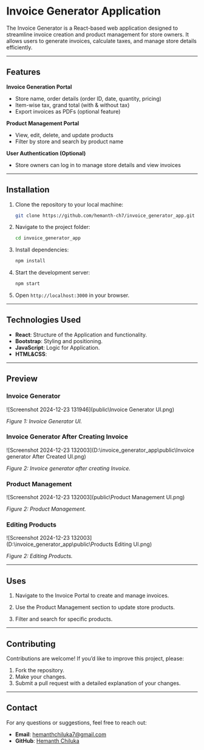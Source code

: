# Invoice Generator Application

The Invoice Generator is a React-based web application designed to streamline invoice creation and product management for store owners. It allows users to generate invoices, calculate taxes, and manage store details efficiently.

---

## Features

**Invoice Generation Portal**

- Store name, order details (order ID, date, quantity, pricing)
- Item-wise tax, grand total (with & without tax)
- Export invoices as PDFs (optional feature)

**Product Management Portal**

- View, edit, delete, and update products
- Filter by store and search by product name

**User Authentication (Optional)**

- Store owners can log in to manage store details and view invoices

---

## Installation

1. Clone the repository to your local machine:
   ```bash
   git clone https://github.com/hemanth-ch7/invoice_generator_app.git

2. Navigate to the project folder:
   ```bash
   cd invoice_generator_app
   ```
3. Install dependencies:
   ```bash
   npm install
   ```
4. Start the development server:
   ```bash
   npm start
   ```
5. Open `http://localhost:3000` in your browser.

---

## Technologies Used

- **React**: Structure of the Application and functionality.
- **Bootstrap**: Styling and positioning.
- **JavaScript**: Logic for Application.
- **HTML&CSS**: 

---

## Preview

### Invoice Generator

![Screenshot 2024-12-23 131946](public\Invoice Generator UI.png)

*Figure 1: Invoice Generator UI.*

### Invoice Generator After Creating Invoice 

![Screenshot 2024-12-23 132003](D:\invoice_generator_app\public\Invoice generator After Created UI.png)

*Figure 2: Invoice generator after creating Invoice.*

### Product Management 

![Screenshot 2024-12-23 132003](public\Product Management UI.png)

*Figure 2: Product Management.*

### Editing Products

![Screenshot 2024-12-23 132003](D:\invoice_generator_app\public\Products Editing UI.png)

*Figure 2: Editing Products.*

---

## Uses

1. Navigate to the Invoice Portal to create and manage invoices.

2. Use the Product Management section to update store products.

3. Filter and search for specific products.

---

## Contributing

Contributions are welcome! If you’d like to improve this project, please:

1. Fork the repository.
2. Make your changes.
3. Submit a pull request with a detailed explanation of your changes.

---

## Contact

For any questions or suggestions, feel free to reach out:

- **Email**: [hemanthchiluka7@gmail.com](mailto:hemanthchiluka7@gmail.com)
- **GitHub**: [Hemanth Chiluka](https://github.com/hemanth-ch7?tab=repositories)

